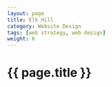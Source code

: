 ```yaml
---
layout: page
title: Elk Hill
category: Website Design
tags: [web strategy, web design]
weight: 6
---
```


<h1>{{ page.title }}</h1>